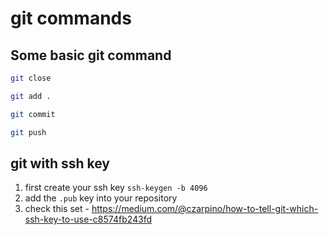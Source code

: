 # git commands

## Some basic git command

```bash
git close

git add .

git commit

git push
```

## git with ssh key

1. first create your ssh key `ssh-keygen -b 4096`
2. add the `.pub` key into your repository
3. check this set - <https://medium.com/@czarpino/how-to-tell-git-which-ssh-key-to-use-c8574fb243fd>
